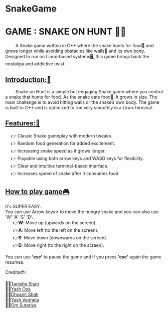 # SnakeGame

<H1>GAME : SNAKE ON HUNT 🐍🐍 </H1>

<P>&ensp; &ensp; &ensp; A Snake game written in C++ where the snake hunts for food🍊 and grows longer while avoiding obstacles like walls🧱 and its own body. Designed to run on Linux-based systems🖥️, this game brings back the nostalgia and addictive twist.</P>

<h2><b><u>Introduction:🚀</u></b></h2>

&ensp; &ensp; &ensp; Snake on Hunt is a simple but engaging Snake game where you control a snake that hunts for food. As the snake eats food🍉, it grows in size. The main challenge is to avoid hitting walls or the snake’s own body. The game is built in C++ and is optimized to run very smoothly in a Linux terminal.

<u><b><h2>Features:🎯</h2></b></u>

&ensp; &ensp;👉 Classic Snake gameplay with modern tweaks.
<br>
&ensp; &ensp;👉 Random food generation for added excitement.
<br>
&ensp; &ensp;👉 Increasing snake speed as it grows longer.
<br>
&ensp; &ensp;👉 Playable using both arrow keys and WASD keys for flexibility.
<br>
&ensp; &ensp;👉 Clear and intuitive terminal-based interface.
<br>
&ensp; &ensp;👉 Increases speed of snake after it consumes food 
<br>
<u><b><h2>How to play game🎮</h2></b></u>

It's SUPER EASY.
<br>
You can use Arrow keys↗️ to move the hungry snake and you can also use 'W' 'A' 'S' 'D'.
<br>
	&ensp; &ensp;&ensp;👉<b>W</b>: Move up (upwards on the screen).
 <br>
	&ensp; &ensp;&ensp;👉<b>A</b>: Move left (to the left on the screen).
 <br>
	&ensp; &ensp;&ensp;👉<b>S</b>: Move down (downwards on the screen).
 <br>
	&ensp; &ensp;&ensp;👉<b>D</b>: Move right (to the right on the screen).
 <br>
 	
You can use <b>'esc'</b> to pause the game and if you press <b>'esc'</b> again the game resumes.

Credits💳:

👨‍💻[Tanishq Shah](https://github.com/Tanishq7361) <br>
👨‍💻[Yash Oza](https://github.com/Yash-Oza-ui) <br>
👨‍💻[Dhvanit Shah](https://github.com/shahdhvanit) <br>
👨‍💻[Yash Vaghela](https://github.com/Yash071-ma) <br>
👨‍💻[Om Sutariya](https://github.com/Tanishq7361)
